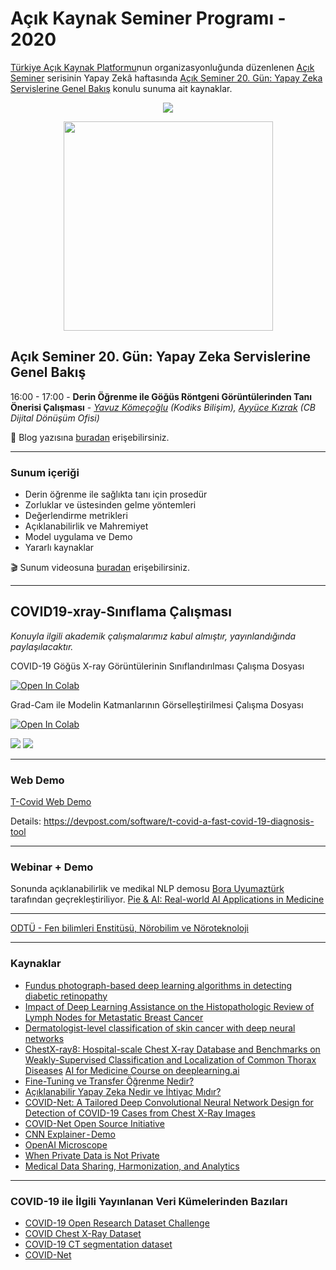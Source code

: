 # Açık Kaynak Seminer Programı - 2020
[Türkiye Açık Kaynak Platformu](https://www.turkiyeacikkaynakplatformu.com/)nun organizasyonluğunda düzenlenen [Açık Seminer](https://www.acikseminer.com/) serisinin Yapay Zekâ haftasında [Açık Seminer 20. Gün: Yapay Zeka Servislerine Genel Bakış](https://www.acikseminer.com/seminerler/acik-seminer-20-gun-microsoft-yapay-zeka-servislerine-genel-bakis-2a911429) konulu sunuma ait kaynaklar.

<p align="center">
  <img src="https://www.acikseminer.com/wp-content/uploads/2020/04/acil-seminer-logo.svg" />
</p>

<p align="center">
  <img src="https://media.kommunity.com/communities/tracikkaynak/events/acikseminer-3-gun-acik-kaynak-isletim-sistemleri-b7378831/18818/acikseminer.jpeg" width="335" />
</p>

## Açık Seminer 20. Gün: Yapay Zeka Servislerine Genel Bakış


16:00 - 17:00 - **Derin Öğrenme ile Göğüs Röntgeni Görüntülerinden Tanı Önerisi Çalışması** - *[Yavuz Kömeçoğlu](http://blog.yavuzkomecoglu.com/) (Kodiks Bilişim), [Ayyüce Kızrak](http://www.ayyucekizrak.com/) (CB Dijital Dönüşüm Ofisi)*

:pencil: Blog yazısına [buradan](https://medium.com/@ayyucekizrak/medikal-g%C3%B6r%C3%BCnt%C3%BClerde-bilgisayarl%C4%B1-g%C3%B6r%C3%BC-3b7dd2abe641) erişebilirsiniz.

---

### Sunum içeriği
* Derin öğrenme ile sağlıkta tanı için prosedür
* Zorluklar ve üstesinden gelme yöntemleri
* Değerlendirme metrikleri
* Açıklanabilirlik ve Mahremiyet
* Model uygulama ve Demo
* Yararlı kaynaklar

:clapper: Sunum videosuna [buradan](https://youtu.be/Za38P0WLhP8?t=3355) erişebilirsiniz.

---

## COVID19-xray-Sınıflama Çalışması

*Konuyla ilgili akademik çalışmalarımız kabul almıştır, yayınlandığında paylaşılacaktır.*

COVID-19 Göğüs X-ray Görüntülerinin Sınıflandırılması Çalışma Dosyası

[![Open In Colab](https://colab.research.google.com/assets/colab-badge.svg)](https://colab.research.google.com/github/yz-ai/acikseminer2020/blob/master/cv/notebooks/covid_xray_efficientnet_b0_prediction.ipynb) 

Grad-Cam ile Modelin Katmanlarının Görselleştirilmesi Çalışma Dosyası

[![Open In Colab](https://colab.research.google.com/assets/colab-badge.svg)](https://colab.research.google.com/github/yz-ai/acikseminer2020/blob/master/cv/notebooks/notebooks/covid_xray_efficientnet_b0_activation_map.ipynb) 

![](https://github.com/yz-ai/acikseminer2020/blob/master/cv/images/training_results_2.png)
![](https://github.com/yz-ai/acikseminer2020/blob/master/cv/images/training_results_1.png)

---

### Web Demo
[T-Covid Web Demo](https://covid.tfashion.ai/)

Details: https://devpost.com/software/t-covid-a-fast-covid-19-diagnosis-tool

---

### Webinar + Demo
Sonunda açıklanabilirlik ve medikal NLP demosu [Bora Uyumaztürk](http://web.stanford.edu/~yuyumaz/) tarafından geçrekleştiriliyor.
[Pie & AI: Real-world AI Applications in Medicine](https://www.youtube.com/watch?v=Rp7qqjlBeRY&feature=youtu.be)

---

[ODTÜ - Fen bilimleri Enstitüsü, Nörobilim ve Nöroteknoloji](https://nsnt.metu.edu.tr/)

---

### Kaynaklar
- [Fundus photograph-based deep learning algorithms in detecting diabetic retinopathy](https://www.nature.com/articles/s41433-018-0269-y)
- [Impact of Deep Learning Assistance on the Histopathologic Review of Lymph Nodes for Metastatic Breast Cancer](https://www.ncbi.nlm.nih.gov/pubmed/30312179)
- [Dermatologist-level classification of skin cancer with deep neural networks](https://www.nature.com/articles/nature21056)
- [ChestX-ray8: Hospital-scale Chest X-ray Database and Benchmarks on Weakly-Supervised Classification and Localization of Common Thorax Diseases](https://arxiv.org/pdf/1705.02315.pdf)
[AI for Medicine Course on deeplearning.ai](https://www.coursera.org/learn/ai-for-medical-diagnosis/home/welcome)
- [Fine-Tuning ve Transfer Öğrenme Nedir?](https://github.com/ayyucekizrak/Udemy_DerinOgrenmeyeGiris/tree/master/TransferOgrenme_FineTuning)
- [Açıklanabilir Yapay Zeka Nedir ve İhtiyaç Mıdır?](https://medium.com/@ayyucekizrak/a%C3%A7%C4%B1klanabilir-yapay-zeka-nedir-ve-i%CC%87htiya%C3%A7-m%C4%B1d%C4%B1r-65adef9b086)
- [COVID-Net: A Tailored Deep Convolutional Neural Network Design for Detection of COVID-19 Cases from Chest X-Ray Images](https://arxiv.org/pdf/2003.09871v3.pdf)
- [COVID-Net Open Source Initiative](https://github.com/lindawangg/COVID-Net)
- [CNN Explainer - Demo](https://poloclub.github.io/cnn-explainer/)
- [OpenAI Microscope](https://openai.com/blog/microscope/)
- [When Private Data is Not Private](https://info.deeplearning.ai/the-batch-artificial-noses-surveillance-on-wheels-unwelcome-researchers-privacy-problems-beyond-bounding-boxes)
- [Medical Data Sharing, Harmonization, and Analytics](https://www.elsevier.com/books/medical-data-sharing-harmonization-and-analytics/pezoulas/978-0-12-816507-2)

---

### COVID-19 ile İlgili Yayınlanan Veri Kümelerinden Bazıları
* [COVID-19 Open Research Dataset Challenge](https://www.kaggle.com/allen-institute-for-ai/CORD-19-research-challenge)
* [COVID Chest X-Ray Dataset](https://github.com/ieee8023/covid-chestxray-dataset)
* [COVID-19 CT segmentation dataset](http://medicalsegmentation.com/covid19/)
* [COVID-Net](https://github.com/lindawangg/COVID-Net)

